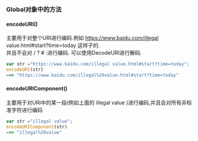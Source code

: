 ### Global对象中的方法 
#### encodeURI()
主要用于对整个URI进行编码.例如 https://www.baidu.com/illegal value.html#start?time=today 这样子的.  
并且不会对 / ? # :进行编码. 可以使用DecodeURI进行解码.
```js
var str ="https://www.baidu.com/illegal value.html#start?time=today";
encodeURI(str)
==> "https://www.baidu.com/illegal%20value.html#start?time=today"
```
#### encodeURIComponent()
主要用于对URI中的某一段(例如上面的 illegal value )进行编码,并且会对所有非标准字符进行编码
```js
var str ="illegal value";
encodeURIComponent(str)
==> "illegal%20value"
```
